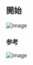 ## 開始

![image](https://user-images.githubusercontent.com/1501327/163521584-c6a0c514-39df-4447-8b43-f4d31d30a5fd.png)


### 参考
![image](https://user-images.githubusercontent.com/1501327/163696069-55e293dc-ef67-4069-84b3-0c5249bb3ffd.png)
